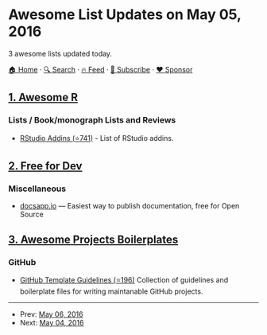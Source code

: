 # Awesome List Updates on May 05, 2016

3 awesome lists updated today.

[🏠 Home](/README.md) · [🔍 Search](https://www.trackawesomelist.com/search/) · [🔥 Feed](https://www.trackawesomelist.com/rss.xml) · [📮 Subscribe](https://trackawesomelist.us17.list-manage.com/subscribe?u=d2f0117aa829c83a63ec63c2f&id=36a103854c) · [❤️  Sponsor](https://github.com/sponsors/theowenyoung)



## [1. Awesome R](/content/qinwf/awesome-R/README.md)

### Lists / Book/monograph Lists and Reviews

*   [RStudio Addins (⭐741)](https://github.com/daattali/addinslist) - List of RStudio addins.

## [2. Free for Dev](/content/ripienaar/free-for-dev/README.md)

### Miscellaneous

*   [docsapp.io](https://www.docsapp.io/) — Easiest way to publish documentation, free for Open Source

## [3. Awesome Projects Boilerplates](/content/melvin0008/awesome-projects-boilerplates/README.md)

### GitHub

*   [GitHub Template Guidelines (⭐196)](https://github.com/cezaraugusto/github-template-guidelines) Collection of guidelines and boilerplate files for writing maintanable GitHub projects.

---

- Prev: [May 06, 2016](/content/2016/05/06/README.md)
- Next: [May 04, 2016](/content/2016/05/04/README.md)